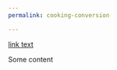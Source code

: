 ```yaml
---
permalink: cooking-conversion

---
```


[link text](http://conversion.davidprestage.com/)

Some content
